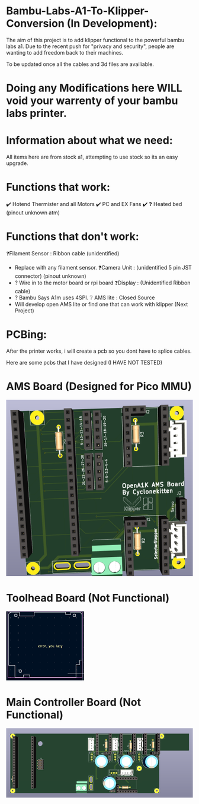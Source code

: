 # Bambu-Labs-A1-To-Klipper-Conversion (In Development):

The aim of this project is to add klipper functional to the powerful bambu labs a1.
Due to the recent push for "privacy and security", people are wanting to add freedom back to their machines.

To be updated once all the cables and 3d files are availiable.


# Doing any Modifications here WILL void your warrenty of your bambu labs printer.

# Information about what we need:
All items here are from stock a1, attempting to use stock so its an easy upgrade.


# Functions that work:
✔️ Hotend Thermister and all Motors
✔️ PC and EX Fans
✔️
❓ Heated bed (pinout unknown atm)
# Functions that don't work:
❓Filament Sensor : Ribbon cable (unidentified)
- Replace with any filament sensor.
❓Camera Unit : (unidentified 5 pin JST connector) (pinout unknown)
- ? Wire in to the motor board or rpi board
❓Display : (Unidentified Ribbon cable)
- ? Bambu Says A1m uses 4SPI.
❔ AMS lite : Closed Source
- Will develop open AMS lite or find one that can work with klipper (Next Project)

# PCBing:
After the printer works, i will create a pcb so you dont have to splice cables.

Here are some pcbs that I have designed (I HAVE NOT TESTED)

# AMS Board (Designed for Pico MMU)

![A1K AMS Board](Images/OpenA1K_AMSBoard.png)
# Toolhead Board (Not Functional)
![A1K TH Board](Images/OpenA1K_THBoard.png)

# Main Controller Board (Not Functional)
![A1K MCU Board](Images/OpenA1K_MCUBoard.png)
